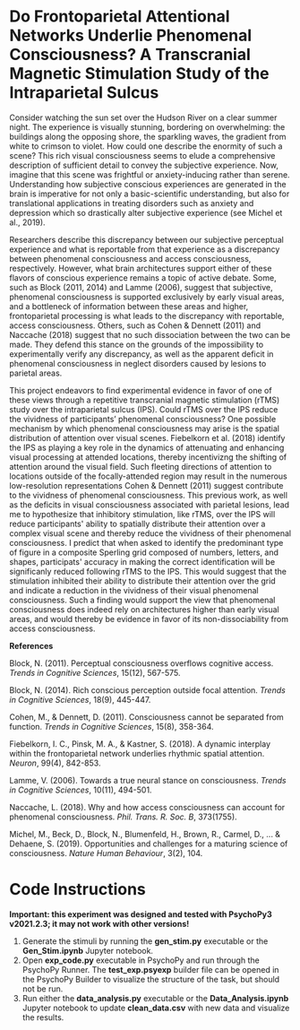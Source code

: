 # Do Frontoparietal Attentional Networks Underlie Phenomenal Consciousness? A Transcranial Magnetic Stimulation Study of the Intraparietal Sulcus

Consider watching the sun set over the Hudson River on a clear summer night. The experience is visually stunning, bordering on overwhelming: the buildings along the opposing shore, the sparkling waves, the gradient from white to crimson to violet. How could one describe the enormity of such a scene? This rich visual consciousness seems to elude a comprehensive description of sufficient detail to convey the subjective experience. Now, imagine that this scene was frightful or anxiety-inducing rather than serene. Understanding how subjective conscious experiences are generated in the brain is imperative for not only a basic-scientific understanding, but also for translational applications in treating disorders such as anxiety and depression which so drastically alter subjective experience (see Michel et al., 2019).

Researchers describe this discrepancy between our subjective perceptual experience and what is reportable from that experience as a discrepancy between phenomenal consciousness and access consciousness, respectively. However, what brain architectures support either of these flavors of conscious experience remains a topic of active debate. Some, such as Block (2011, 2014) and Lamme (2006), suggest that subjective, phenomenal consciousness is supported exclusively by early visual areas, and a bottleneck of information between these areas and higher, frontoparietal processing is what leads to the discrepancy with reportable, access consciousness. Others, such as Cohen & Dennett (2011) and Naccache (2018) suggest that no such dissociation between the two can be made. They defend this stance on the grounds of the impossibility to experimentally verify any discrepancy, as well as the apparent deficit in phenomenal consciousness in neglect disorders caused by lesions to parietal areas.

This project endeavors to find experimental evidence in favor of one of these views through a repetitive transcranial magnetic stimulation (rTMS) study over the intraparietal sulcus (IPS). Could rTMS over the IPS reduce the vividness of participants’ phenomenal consciousness? One possible mechanism by which phenomenal consciousness may arise is the spatial distribution of attention over visual scenes. Fiebelkorn et al. (2018) identify the IPS as playing a key role in the dynamics of attenuating and enhancing visual processing at attended locations, thereby incentivizng the shifting of attention around the visual field. Such fleeting directions of attention to locations outside of the focally-attended region may result in the numerous low-resolution representations Cohen & Dennett (2011) suggest contribute to the vividness of phenomenal consciousness. This previous work, as well as the deficits in visual consciousness associated with parietal lesions, lead me to hypothesize that inhibitory stimulation, like rTMS, over the IPS will reduce participants' ability to spatially distribute their attention over a complex visual scene and thereby reduce the vividness of their phenomenal consciousness. I predict that when asked to identify the predominant type of figure in a composite Sperling grid composed of numbers, letters, and shapes, participats' accuracy in making the correct identification will be significanly reduced following rTMS to the IPS. This would suggest that the stimulation inhibited their ability to distribute their attention over the grid and indicate a reduction in the vividness of their visual phenomenal consciousness. Such a finding would support the view that phenomenal consciousness does indeed rely on architectures higher than early visual areas, and would thereby be evidence in favor of its non-dissociability from access consciousness.

**References**

Block, N. (2011). Perceptual consciousness overflows cognitive access. _Trends in Cognitive Sciences_, 15(12), 567-575.

Block, N. (2014). Rich conscious perception outside focal attention. _Trends in Cognitive Sciences_, 18(9), 445-447.

Cohen, M., & Dennett, D. (2011). Consciousness cannot be separated from function. _Trends in Cognitive Sciences_, 15(8), 358-364.

Fiebelkorn, I. C., Pinsk, M. A., & Kastner, S. (2018). A dynamic interplay within the frontoparietal network underlies rhythmic spatial attention. _Neuron_, 99(4), 842-853.

Lamme, V. (2006). Towards a true neural stance on consciousness. _Trends in Cognitive Sciences_, 10(11), 494-501.

Naccache, L. (2018). Why and how access consciousness can account for phenomenal consciousness. _Phil. Trans. R. Soc. B_, 373(1755).

Michel, M., Beck, D., Block, N., Blumenfeld, H., Brown, R., Carmel, D., ... & Dehaene, S. (2019). Opportunities and challenges for a maturing science of consciousness. _Nature Human Behaviour_, 3(2), 104.

# Code Instructions

**Important: this experiment was designed and tested with PsychoPy3 v2021.2.3; it may not work with other versions!**

1. Generate the stimuli by running the **gen_stim.py** executable or the **Gen_Stim.ipynb** Jupyter notebook.
2. Open **exp_code.py** executable in PsychoPy and run through the PsychoPy Runner. The **test_exp.psyexp** builder file can be opened in the PsychoPy Builder to visualize the structure of the task, but should not be run.
3. Run either the **data_analysis.py** executable or the **Data_Analysis.ipynb** Jupyter notebook to update **clean_data.csv** with new data and visualize the results.
